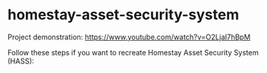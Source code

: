 # homestay-asset-security-system
Project demonstration: https://www.youtube.com/watch?v=O2LjaI7hBpM

Follow these steps if you want to recreate Homestay Asset Security System (HASS):
